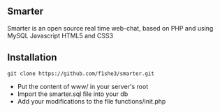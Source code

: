 ## Smarter ##
Smarter is an open source real time web-chat, based on PHP and using MySQL Javascript HTML5 and CSS3

## Installation ##
```
git clone https://github.com/f1she3/smarter.git
```
- Put the content of www/ in your server's root
- Import the smarter.sql file into your db
- Add your modifications to the file functions/init.php
